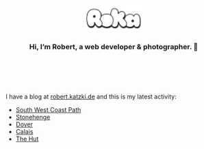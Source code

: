 <div align="center">
  <br>
  <br>
  <br>
  <br>
  <a href="https://robert.katzki.de/">
    <img width="140" src="https://github.com/ro-ka/ro-ka/blob/master/logo.svg" alt="Roka">
  </a>
  <br>
  <h3>Hi, I’m Robert, a web developer & photographer. 👋</h3>
 
  <br>
  <br>
  <br>
  <br>
</div>

I have a blog at [robert.katzki.de](https://robert.katzki.de/) and this is my latest activity:
<!-- BLOG-POST-LIST:START -->
- [South West Coast Path](https://robert.katzki.de/photos/2025/south-west-coast-path)
- [Stonehenge](https://robert.katzki.de/photos/2025/stonehenge)
- [Dover](https://robert.katzki.de/photos/2025/dover)
- [Calais](https://robert.katzki.de/photos/2025/calais)
- [The Hut](https://robert.katzki.de/photos/2025/the-hut)
<!-- BLOG-POST-LIST:END -->
